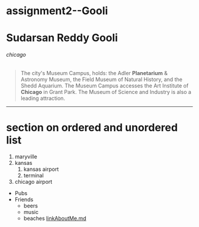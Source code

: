 # assignment2--Gooli
# Sudarsan Reddy Gooli
###### chicago
>The city's Museum Campus, holds: the Adler **Planetarium** & Astronomy Museum, the Field Museum of Natural History, and the Shedd Aquarium. The Museum Campus accesses the Art Institute of **Chicago** in Grant Park. The Museum of Science and Industry is also a leading attraction.
***
# section on ordered and unordered list
1. maryville
2. kansas
   1. kansas airport
   2. terminal
3. chicago airport  
* Pubs
* Friends
   * beers
   * music
   * beaches
[linkAboutMe.md](https://github.com/sudha020/assignment2--Gooli/blob/main/AboutMe.md)

